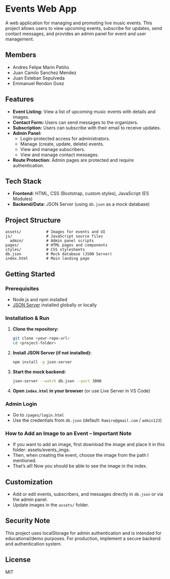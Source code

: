 # Events Web App

A web application for managing and promoting live music events. This project allows users to view upcoming events, subscribe for updates, send contact messages, and provides an admin panel for event and user management.

## Members

- Andres Felipe Marin Patiño
- Juan Camilo Sanchez Mendez
- Juan Esteban Sepulveda
- Emmanuel Rendon Goez

## Features

- **Event Listing:** View a list of upcoming music events with details and images.
- **Contact Form:** Users can send messages to the organizers.
- **Subscription:** Users can subscribe with their email to receive updates.
- **Admin Panel:**
  - Login-protected access for administrators.
  - Manage (create, update, delete) events.
  - View and manage subscribers.
  - View and manage contact messages.
- **Route Protection:** Admin pages are protected and require authentication.

## Tech Stack

- **Frontend:** HTML, CSS (Bootstrap, custom styles), JavaScript (ES Modules)
- **Backend/Data:** JSON Server (using `db.json` as a mock database)

## Project Structure

```
assets/           # Images for events and UI
js/               # JavaScript source files
  admin/          # Admin panel scripts
pages/            # HTML pages and components
styles/           # CSS stylesheets
db.json           # Mock database (JSON Server)
index.html        # Main landing page
```

## Getting Started

### Prerequisites
- Node.js and npm installed
- [JSON Server](https://github.com/typicode/json-server) installed globally or locally

### Installation & Run

1. **Clone the repository:**
   ```bash
   git clone <your-repo-url>
   cd <project-folder>
   ```
2. **Install JSON Server (if not installed):**
   ```bash
   npm install -g json-server
   ```
3. **Start the mock backend:**
   ```bash
   json-server --watch db.json --port 3000
   ```
4. **Open `index.html` in your browser** (or use Live Server in VS Code)

### Admin Login
- Go to `/pages/login.html`
- Use the credentials from `db.json` (default: `Ramiro@gmail.com` / `admin123`)

### How to Add an Image to an Event – Important Note

- If you want to add an image, first download the image and place it in this folder: assets/events_imgs.
- Then, when creating the event, choose the image from the path I mentioned.
- That’s all! Now you should be able to see the image in the index.

## Customization
- Add or edit events, subscribers, and messages directly in `db.json` or via the admin panel.
- Update images in the `assets/` folder.

## Security Note
This project uses localStorage for admin authentication and is intended for educational/demo purposes. For production, implement a secure backend and authentication system.

## License
MIT
